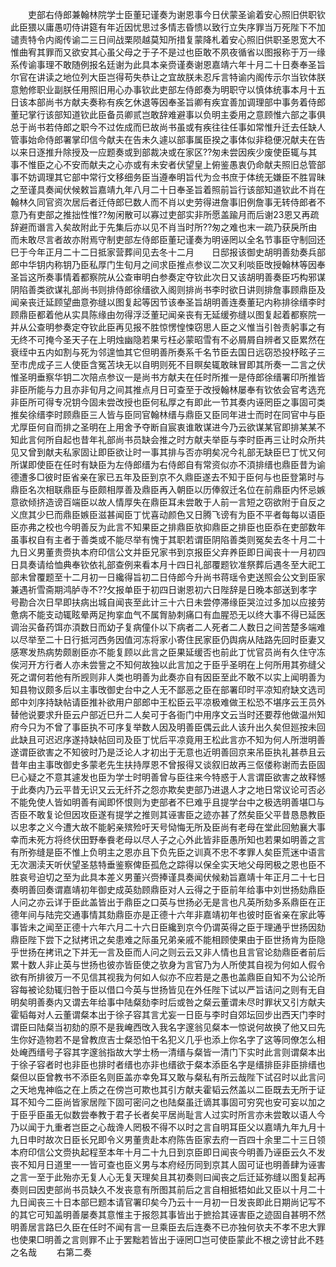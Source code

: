 <!-- { "loadSidebar": true } -->
　　吏部右侍郎兼翰林院学士臣董玘谨奏为谢恩事今日伏蒙圣谕着安心照旧供职钦此臣猥以庸愚叨侍讲筵有年近因忧思过多情志昏愦以致行立失序罪当万死陛下不加谴责特令内阁传谕二三日间战栗陨越莫知所措复蒙降札着安心照旧供职圣恩宽大不惟曲宥其罪而又欲安其心虽父母之于子不是过也臣敢不夙夜循省以图报称于万一缘系传谕事理不敢随例报名廷谢为此具本亲赍谨奏谢恩嘉靖六年十月二十日奏奉圣旨尔官在讲读之地位列大臣岂得苟失恭让之宜故朕未忍斥言特谕内阁传示尔当钦体朕意勉修职业副朕任用照旧用心办事钦此吏部左侍郎奏为明职守以慎体统事本月十五日该本部尚书方献夫奏称有疾乞休退等因奉圣旨卿有疾宜善加调理部中事务着侍郎董玘掌行该部知道钦此臣备员卿贰岂敢辞难避事以负明主委用之意顾惟六部之事俱总于尚书若侍郎之职今不过佐成而巳故尚书虽或有疾往往任事如常惟升迁去任缺人管事始命侍郎署掌印信今献夫在告未久遽以部事属臣揆之事体似非稳便况献夫在告以来日逐推升除授及一应题奏或到部裁决或在家区??匆未尝因疾少废使臣辄与其事不惟臣之心不安而献夫之心亦或有未安者伏望皇上俯鉴愚衷仍命献夫照旧总管部事不妨调理其它部中常行文移细务臣当遵奉明旨代为佥书庶于体统无嫌臣不胜冐昧之至谨具奏闻伏候敕旨嘉靖九年八月二十日奉圣旨着照前旨行该部知道钦此不肖在翰林久同官资次居后者迁侍郎巳数人而不肖以史劳得进詹事旧例詹事无转侍郎者不意乃有吏部之推拙性惟??匆闲散可以寡过吏部实非所愿盖踰月而后谢23恩又再疏辞避而谮言入矣故附此于先集后亦以见不肖当时所??匆之难也末一疏乃获戾所由而未敢尽言者故亦附焉守制吏部左侍郎臣董玘谨奏为明诬罔以全名节事臣守制回还巳于今年正月二十二日抵家营葬间见去冬十二月　　日邸报该御史胡明善劾奏兵部郎中华钥内称钥乃臣私厚门生旬月之间求臣推点参议二次又利啖臣攺授翰林等因奉圣旨这所奏事情着都察院从公查审明白参奏定夺钦此次日又该胡明善奏臣巧构邪谋阴陷善类欲谋礼部尚书则排侍郎徐缙欲入阁则排尚书李时欲日讲则排詹事顾鼎臣及闻亲丧迁延顾望曲意弥缝以图复起等因节该奉圣旨胡明善连奏董玘内称排徐缙李时顾鼎臣都着他从实具陈缘由勿得浮泛董玘闻亲丧有无延缓弥缝以图复起着都察院一并从公查明参奏定夺钦此臣再见报不胜惊愣惶悚窃思人臣之义惟当引咎责躬事之有无终不可掩今圣天子在上明烛幽隐若果亏枉必蒙昭雪有不必屑屑自辨者又臣累然在衰绖中五内如割与死为邻遑恤其它但明善所奏系千名节臣去国日远窃恐投杼眩子三至市虎成子三人使臣含冤苫块无以自明则死不目瞑矣辄敢昧冒即其所奏一二言之伏惟圣明垂察华钥二次陪点参议一是尚书方献夫在任时所推一是侍郎徐缙署印所推皆非臣所能与力且亦非旬月之间其推点月日可查至于改授翰林屡奉有钦依会官考选充非臣所可得专况钥今固未尝改授也臣何私厚之有即此一节其奏内诬罔臣之事固可类推矣徐缙李时顾鼎臣三人皆与臣同官翰林缙与鼎臣又臣同年进士而时在同官中与臣尤厚臣何自而排之圣明在上用舍予夺断自宸衷谁敢谋进今乃云欲谋某官即排某某不知此言何所自起也昔年礼部尚书员缺会推之时方献夫举臣与李时臣再三让时众所共见又曾到献夫私家固让即臣欲让时一事其排与否亦明矣况今礼部无缺臣巳丁忧又何所谋即使臣在任时有缺臣为左侍郎缙为右侍郎自有常资似亦不湏排缙也鼎臣昔为谕德遭多□彼时臣省亲在家已五年及臣到京不久鼎臣遂去不知于臣何与也臣登第时与鼎臣名次相联鼎臣与臣颇相厚善及鼎臣再入朝臣以历俸叙迁名位在前鼎臣内怀忌嫉意欲倾挤造谤百端臣以故人情厚失在鼎臣耳未尝敢于人前一言短之窃欲附于自反之义庶其少巳而鼎臣嫉臣滋甚闻臣丁忧喜动颜色又日腾飞谤有为臣不平者每每以语臣臣亦弗之校也今明善反为此言不知果臣之排鼎臣欤抑鼎臣之排臣也臣忝在吏部数年虽事权自有主者于善类或不能尽举有愧于其职若谓臣阴陷善类则冤矣去冬十月二十九日义男董贵赍执本府印信公文并臣兄家书到京报臣父弃养臣即日闻丧十一月初四日具奏请给恤典奉钦依礼部查例来看本月十四日礼部覆题钦准祭葬后遇冬至大祀工部未曾覆题至十二月初一日纔得旨初二日侍郎今升尚书蒋瑶令吏送照会公文到臣家兼遇祈雪斋期鸿胪寺不??攵报单臣于初四日谢恩初六日陛辞是日晚本部送到孝字号勘合次日早即扶病出城自闻丧至此计三十六日未尝停滞缘臣哭泣过多加以应接劳惫病不能支动辄眩晕两足拘挛血气不属胷胁刺痛口有血腥恐无以终大事不得已延医调治买备药饵亦湏数日而幼子复病僮仆以下病者二人死者二人数日之间苦楚多端难以尽举至二十日行抵河西务因值河冻将家小寄住民家臣仍舆病从陆路先回时臣妻又感寒发热病势颇剧臣亦不能复顾以此言之臣果延缓否也前此丁忧官员尚有久住守冻俟河开方行者人亦未尝訾之不知何故独以此言加之于臣乎圣明在上何所用其弥缝父死之谓何若他有所觊则非人类也明善为此奏亦自有因臣至此不敢不以实上闻明善为知县物议颇多后以主事攺御史台中之人无不鄙恶之臣在部署印时平凉知府缺文选司郎中刘序持缺帖请臣推补欲用户部郎中王松臣云平凉极难做王松恐不堪序云王员外替他说要求升臣云户部近巳升二人矣可于各衙门中用序文云当时还要荐他做温州知府今只为不曾了事臣执不可序复举数人因及明善臣偶云此人该升出久矣但廵按未回此缺且可迟迟序遂持缺帖回司及臣丁忧后平凉竟用王松此言亦不知为何人所泄明善遂谓臣欲害之不知彼时乃是泛论人才初出于无意也近明善回京来吊臣执礼甚恭且云昔年由主事攺御史多蒙老先生扶持厚恩不曾报得又谈叙旧故再三伛偻称谢而去臣固巳心疑之不意其遽发也臣为学士时明善曾与臣往来今特惑于人言谓臣欲害之故释憾于此奏内乃云平昔无识又云无纤芥之怨亦欺矣吏部乃进退人才之地日常议论可否必不能免使人皆如明善有闻即怀恨则为吏部者不巳难乎且提学台中之极选明善堪□与否臣不敢复论但因攻臣遂有提学之推则其诬害臣之迹亦甚了然矣臣父平昔恳恳教臣以忠孝之义今遭大故不能躬亲殡殓吁天号恸悔无所及臣尚有老母在堂此回勉襄大事幸而未死方将终伏田野奉飬老母以尽人子之心外此皆非臣愚所知也若果如明善之言有所弥缝是臣不惟上负明主之恩亦且下负先臣之训真不忠不孝罪人矣臣荒迷中语言无次溷渎天听伏望圣慈特垂鉴察俾臣孤危之踪得以保全实天地父母罔极之恩也臣不胜哀号迫切之至为此具本差义男董兴赍捧谨具奏闻伏候勑旨嘉靖十年正月二十七日奏明善回奏谓嘉靖初年御史成英劾顾鼎臣对人云得之于臣前年给事中刘世扬劾鼎臣人问之亦云详于臣此盖皆出于鼎臣之口英与世扬必无是言也凡英所劾多系鼎臣在正德年间与陆完交通事情其劾鼎臣亦是正德十六年非嘉靖初年也彼时臣省亲在家此等事皆未之闻至正德十六年六月二十六日臣纔到京今仍谓英得之臣于理通乎世扬因劾鼎臣陛下尝下之狱拷讯之矣患难之际虽兄弟亲戚不能相顾使果由于臣世扬肯为臣隐乎世扬在拷讯之下并无一言及臣而人问之则云云又非人情也且言官论劾鼎臣者前后累十数人非止英与世扬也彼亦皆臣使之欤身为言官乃为人所使其自视为何如人假令欲有所排彼万一不见信其视我为何如人似亦不应若是之愚也盖鼎臣自知不为公论所容每被论劾辄归咎于臣以借口今英与世扬皆见在外任陛下试以严旨诘问之则有无自明矣明善奏内又谓去年给事中陆粲劾李时后或咎之粲云董谓未尽时罪状又引方献夫霍韬每对人云董谓粲本出于徐子容其言尤妄一日臣与李时自郊坛回步出西天门李时谓臣曰陆粲当初劾的原不是我崦西攺入我名字邃翁见粲本一惊说何故换了他又曰先生你好造物若不是曾教庶吉士粲恐怕干名犯义几乎也添上你名字了这等同僚怎么相处崦西缙号子容其字邃翁指故大学士杨一清缙与粲皆一清门下实时此言则谓粲本出于徐子容者时也非臣也排时者缙也亦非也缙欲于粲本添臣名字是缙排臣非臣排缙也粲但以臣曾教书不添臣名则臣盖亦幸免耳又敢与粲私有所云哉陛下试召时以此言问之天地鬼神临之在上质之在傍岂可欺也其引方献夫霍韬云然盖以二臣既去无所于证耳不知今二臣尚皆家居陛下固可密问之也陆粲虽迁谪其事固可穷究也安可妄以加之于臣乎臣虽无似数尝奉教于君子长者矣平居尚耻言人过实时所言亦未尝敢以语人今乃以闻于九重者岂臣之心哉谗人罔极不得不以时之言自明耳臣父以嘉靖九年九月十九日申时故次日臣长兄即令义男董贵赴本府陈告臣家去府一百四十余里二十三日领本府印信公文赍执起程至本年十月二十九日到京臣即日闻丧今明善乃诬臣云久不发丧不知月日道里一一皆可查也臣义男与本府经历同到京其人固可证也明善肆为诬害之言一至于此殆亦无复人心无复天理矣且其初奏则曰闻丧之后迁延弥缝以图复起再奏则曰因吏部尚书员缺久不发丧意有所图其前后之言自相抵牾如此又臣以十月二十九日闻丧三十日本部巳题本请官署印矣今乃云十一月初一日发丧即此日期尚记写不的其它可知盖明善屡奏其意惟主于报怨其事皆出于摭拾其诬害臣之迹固自甚明不然明善居言路巳久臣在任时不闻有言一旦乘臣去后连奏不已亦独何欤夫不孝不忠大罪也使果□明善之言则罪不止于罢黜若皆出于诬罔□岂可使臣蒙此不根之谤甘此不韪之名哉 
　　右第二奏 

